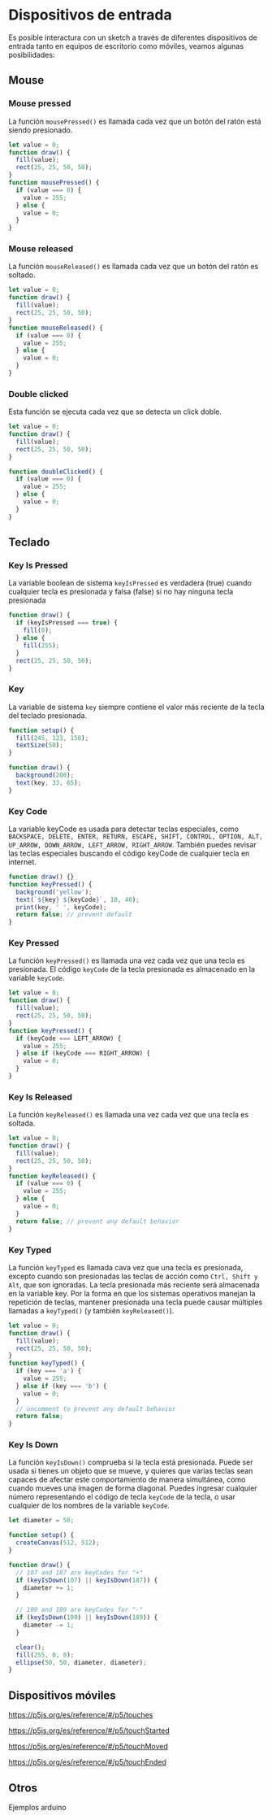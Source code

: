 # Dispositivos de entrada

Es posible interactura con un sketch a través de diferentes dispositivos de entrada tanto en equipos de escritorio como móviles, veamos algunas posibilidades:

## Mouse

### Mouse pressed

La función `mousePressed()` es llamada cada vez que un botón del ratón está siendo presionado.

```javascript
let value = 0;
function draw() {
  fill(value);
  rect(25, 25, 50, 50);
}
function mousePressed() {
  if (value === 0) {
    value = 255;
  } else {
    value = 0;
  }
}
```
### Mouse released

La función `mouseReleased()` es llamada cada vez que un botón del ratón es soltado.

```javascript
let value = 0;
function draw() {
  fill(value);
  rect(25, 25, 50, 50);
}
function mouseReleased() {
  if (value === 0) {
    value = 255;
  } else {
    value = 0;
  }
}
```

### Double clicked

Esta función se ejecuta cada vez que se detecta un click doble.

```javascript
let value = 0;
function draw() {
  fill(value);
  rect(25, 25, 50, 50);
}

function doubleClicked() {
  if (value === 0) {
    value = 255;
  } else {
    value = 0;
  }
}
```

## Teclado

### Key Is Pressed

La variable boolean de sistema `keyIsPressed` es verdadera (true) cuando cualquier tecla es presionada y falsa (false) si no hay ninguna tecla presionada

```javascript
function draw() {
  if (keyIsPressed === true) {
    fill(0);
  } else {
    fill(255);
  }
  rect(25, 25, 50, 50);
}
```

### Key

La variable de sistema `key` siempre contiene el valor más reciente de la tecla del teclado presionada. 

```javascript
function setup() {
  fill(245, 123, 158);
  textSize(50);
}

function draw() {
  background(200);
  text(key, 33, 65);
}
```

### Key Code

La variable keyCode es usada para detectar teclas especiales, como `BACKSPACE, DELETE, ENTER, RETURN, ESCAPE, SHIFT, CONTROL, OPTION, ALT, UP_ARROW, DOWN_ARROW, LEFT_ARROW, RIGHT_ARROW`. También puedes revisar las teclas especiales buscando el código keyCode de cualquier tecla en internet.

```javascript
function draw() {}
function keyPressed() {
  background('yellow');
  text(`${key} ${keyCode}`, 10, 40);
  print(key, ' ', keyCode);
  return false; // prevent default
}
```

### Key Pressed

La función `keyPressed()` es llamada una vez cada vez que una tecla es presionada. El código `keyCode` de la tecla presionada es almacenado en la variable `keyCode`. 

```javascript
let value = 0;
function draw() {
  fill(value);
  rect(25, 25, 50, 50);
}
function keyPressed() {
  if (keyCode === LEFT_ARROW) {
    value = 255;
  } else if (keyCode === RIGHT_ARROW) {
    value = 0;
  }
}
```

### Key Is Released

La función `keyReleased()` es llamada una vez cada vez que una tecla es soltada. 

```javascript
let value = 0;
function draw() {
  fill(value);
  rect(25, 25, 50, 50);
}
function keyReleased() {
  if (value === 0) {
    value = 255;
  } else {
    value = 0;
  }
  return false; // prevent any default behavior
}
```

### Key Typed

La función `keyTyped` es llamada cava vez que una tecla es presionada, excepto cuando son presionadas las teclas de acción como `Ctrl, Shift y Alt`, que son ignoradas. La tecla presionada más reciente será almacenada en la variable key. Por la forma en que los sistemas operativos manejan la repetición de teclas, mantener presionada una tecla puede causar múltiples llamadas a `keyTyped()` (y también `keyReleased()`).

```javascript
let value = 0;
function draw() {
  fill(value);
  rect(25, 25, 50, 50);
}
function keyTyped() {
  if (key === 'a') {
    value = 255;
  } else if (key === 'b') {
    value = 0;
  }
  // uncomment to prevent any default behavior
  return false;
}
```

### Key Is Down

La función `keyIsDown()` comprueba si la tecla está presionada. Puede ser usada si tienes un objeto que se mueve, y quieres que varias teclas sean capaces de afectar este comportamiento de manera simultánea, como cuando mueves una imagen de forma diagonal. Puedes ingresar cualquier número representando el código de tecla `keyCode` de la tecla, o usar cualquier de los nombres de la variable `keyCode`.

```javascript
let diameter = 50;

function setup() {
  createCanvas(512, 512);
}

function draw() {
  // 107 and 187 are keyCodes for "+"
  if (keyIsDown(107) || keyIsDown(187)) {
    diameter += 1;
  }

  // 109 and 189 are keyCodes for "-"
  if (keyIsDown(109) || keyIsDown(189)) {
    diameter -= 1;
  }

  clear();
  fill(255, 0, 0);
  ellipse(50, 50, diameter, diameter);
}
```

## Dispositivos móviles

https://p5js.org/es/reference/#/p5/touches

https://p5js.org/es/reference/#/p5/touchStarted

https://p5js.org/es/reference/#/p5/touchMoved

https://p5js.org/es/reference/#/p5/touchEnded

## Otros

Ejemplos arduino